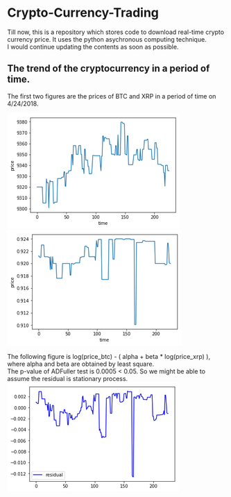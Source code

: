 # Crypto-Currency-Trading
Till now, this is a repository which stores code to download real-time crypto currency price. It uses the python asychronous computing technique. <br>
I would continue updating the contents as soon as possible.

## The trend of the cryptocurrency in a period of time.
The first two figures are the prices of BTC and XRP in a period of time on 4/24/2018. <br>

![](https://github.com/randysuen1991/Crypto-Currency-Trading/blob/master/figures/btc.png)
![](https://github.com/randysuen1991/Crypto-Currency-Trading/blob/master/figures/xrp.png)<br>

The following figure is log(price_btc) - ( alpha + beta * log(price_xrp) ), where alpha and beta are obtained by least square.<br>
The p-value of ADFuller test is 0.0005 < 0.05. So we might be able to assume the residual is stationary process.
![](https://github.com/randysuen1991/Crypto-Currency-Trading/blob/master/figures/res_btc_xrp.png)
